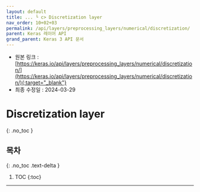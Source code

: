 ```yaml
---
layout: default
title: ... └ c> Discretization layer
nav_order: 10+02+03
permalink: /api/layers/preprocessing_layers/numerical/discretization/
parent: Keras 레이어 API
grand_parent: Keras 3 API 문서
---
```


* 원본 링크 : [https://keras.io/api/layers/preprocessing_layers/numerical/discretization/](https://keras.io/api/layers/preprocessing_layers/numerical/discretization/){:target="_blank"}
* 최종 수정일 : 2024-03-29

# Discretization layer
{: .no_toc }

## 목차
{: .no_toc .text-delta }

1. TOC
{:toc}

---
